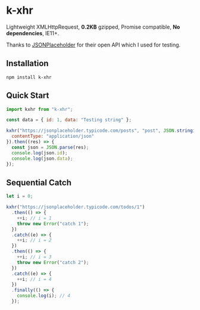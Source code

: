 # k-xhr

Lightweight XMLHttpRequest, **0.2KB** gzipped, Promise compatible, **No dependencies**, IE11+.

Thanks to [JSONPlaceholder](https://jsonplaceholder.typicode.com/) for their open API which I used for testing.

## Installation

```
npm install k-xhr
```

## Quick Start

```javascript
import kxhr from "k-xhr";

const data = { id: 1, data: "Testing string" };

kxhr("https://jsonplaceholder.typicode.com/posts", "post", JSON.stringify(data), {
  contentType: "application/json"
}).then((res) => {
  const json = JSON.parse(res);
  console.log(json.id);
  console.log(json.data);
});
```

## Sequential Catch

```javascript
let i = 0;

kxhr("https://jsonplaceholder.typicode.com/todos/1")
  .then(() => {
    ++i; // i = 1
    throw new Error("catch 1");
  })
  .catch((e) => {
    ++i; // i = 2
  })
  .then(() => {
    ++i; // i = 3
    throw new Error("catch 2");
  })
  .catch((e) => {
    ++i; // i = 4
  })
  .finally(() => {
    console.log(i); // 4
  });
```
